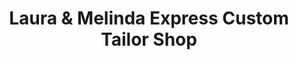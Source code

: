 ---
title: "Laura & Melinda Express Custom Tailor Shop"
url: /new-york/laura-und-melinda-express-custom-tailor-shop/
shop: Schneiderei
---